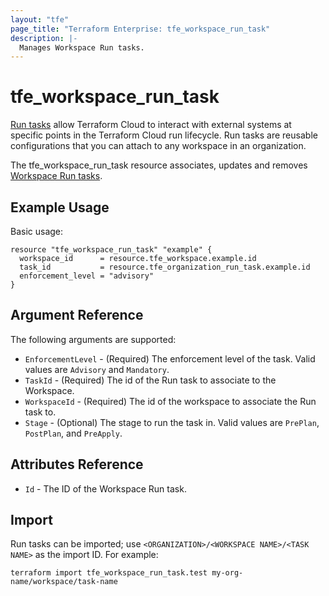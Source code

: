 ```yaml
---
layout: "tfe"
page_title: "Terraform Enterprise: tfe_workspace_run_task"
description: |-
  Manages Workspace Run tasks.
---
```


# tfe_workspace_run_task

[Run tasks](https://developer.hashicorp.com/terraform/cloud-docs/workspaces/settings/run-tasks) allow Terraform Cloud to interact with external systems at specific points in the Terraform Cloud run lifecycle. Run tasks are reusable configurations that you can attach to any workspace in an organization.

The tfe_workspace_run_task resource associates, updates and removes [Workspace Run tasks](https://developer.hashicorp.com/terraform/cloud-docs/workspaces/settings/run-tasks#associating-run-tasks-with-a-workspace).

## Example Usage

Basic usage:

```hcl
resource "tfe_workspace_run_task" "example" {
  workspace_id      = resource.tfe_workspace.example.id
  task_id           = resource.tfe_organization_run_task.example.id
  enforcement_level = "advisory"
}
```

## Argument Reference

The following arguments are supported:

* `EnforcementLevel` - (Required) The enforcement level of the task. Valid values are `Advisory` and `Mandatory`.
* `TaskId` - (Required) The id of the Run task to associate to the Workspace.
* `WorkspaceId` - (Required) The id of the workspace to associate the Run task to.
* `Stage` - (Optional) The stage to run the task in. Valid values are `PrePlan`, `PostPlan`, and `PreApply`.

## Attributes Reference

* `Id` - The ID of the Workspace Run task.

## Import

Run tasks can be imported; use `<ORGANIZATION>/<WORKSPACE NAME>/<TASK NAME>` as the
import ID. For example:

```shell
terraform import tfe_workspace_run_task.test my-org-name/workspace/task-name
```

<!-- cache-key: cdktf-0.17.0-pre.15 input-c6eef700127257dfb3fc46f3f9dc706d6e4c14877b176dfe4e276fe83d59d5db -->